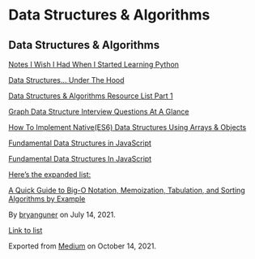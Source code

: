 Data Structures & Algorithms
============================

Data Structures & Algorithms
----------------------------

[Notes I Wish I Had When I Started Learning Python](https://medium.com/p/16ce4244be12)

[Data Structures… Under The Hood](https://medium.com/p/660256c2e4e3)

[Data Structures & Algorithms Resource List Part 1](https://medium.com/p/8bad647a8ad8)

[Graph Data Structure Interview Questions At A Glance](https://medium.com/p/fc6b1afbd8be)

[How To Implement Native(ES6) Data Structures Using Arrays & Objects](https://medium.com/p/ce953b9f6a07)

[Fundamental Data Structures in JavaScript](https://medium.com/p/88466fae0fbb)

[Fundamental Data Structures In JavaScript](https://medium.com/p/8f9f709c15b4)

[Here’s the expanded list:](https://medium.com/p/f1bbcd632fd0)

[A Quick Guide to Big-O Notation, Memoization, Tabulation, and Sorting Algorithms by Example](https://medium.com/p/803ff193c522)

By <a href="https://medium.com/@bryanguner" class="p-author h-card">bryanguner</a> on July 14, 2021.

[Link to list](https://medium.com/@bryanguner/list/e1bf1eab99ce)

Exported from [Medium](https://medium.com) on October 14, 2021.
